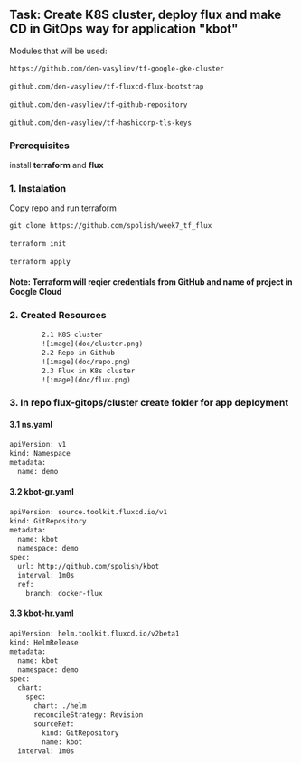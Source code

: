 ## Task: Create K8S cluster, deploy flux and make CD in GitOps way for application "kbot"

Modules that will be used:
```
https://github.com/den-vasyliev/tf-google-gke-cluster

github.com/den-vasyliev/tf-fluxcd-flux-bootstrap

github.com/den-vasyliev/tf-github-repository

github.com/den-vasyliev/tf-hashicorp-tls-keys
```

### Prerequisites
install **terraform** and **flux**

### 1. Instalation

Copy repo and run terraform
```
git clone https://github.com/spolish/week7_tf_flux

terraform init

terraform apply
```

####  **Note: Terraform will reqier credentials from GitHub and name of project in Google Cloud**

### 2. Created Resources
			2.1 K8S cluster
			![image](doc/cluster.png)
			2.2 Repo in Github
			![image](doc/repo.png)
			2.3 Flux in K8s cluster
			![image](doc/flux.png)
### 3. In repo **flux-gitops**/cluster create folder for app deployment

#### 3.1 ns.yaml
``` 
apiVersion: v1
kind: Namespace
metadata:
  name: demo
```

#### 3.2 kbot-gr.yaml
```
apiVersion: source.toolkit.fluxcd.io/v1
kind: GitRepository
metadata:
  name: kbot
  namespace: demo
spec:
  url: http://github.com/spolish/kbot
  interval: 1m0s
  ref:
    branch: docker-flux
```

#### 3.3 kbot-hr.yaml
``` 
apiVersion: helm.toolkit.fluxcd.io/v2beta1
kind: HelmRelease
metadata:
  name: kbot
  namespace: demo
spec:
  chart:
    spec:
      chart: ./helm
      reconcileStrategy: Revision
      sourceRef:
        kind: GitRepository
        name: kbot
  interval: 1m0s
```
    